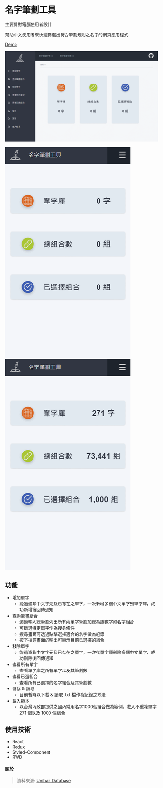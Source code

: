 # 名字筆劃工具

主要針對電腦使用者設計

幫助中文使用者來快速篩選出符合筆劃規則之名字的網頁應用程式

[Demo](https://shinenic.github.io/strokes-operation-react/)

<img src="demo2.gif" alt="demo2" /> 

![alt-text-1](demo1.gif "title-1") ![alt-text-2](demo3.gif "title-2")




## 功能

* 增加單字
  * 能過濾非中文字元及已存在之單字，一次新增多個中文單字到單字庫，成功新增後回傳通知
* 查詢筆畫組合
  * 透過輸入總筆劃列出所有兩單字筆劃加總為該數字的名字組合
  * 可篩選特定單字作為搜尋條件
  * 搜尋畫面可透過點擊選擇適合的名字做為紀錄
  * 按下搜尋畫面的輸出可顯示目前已選擇的組合
* 移除單字
  * 能過濾非中文字元及已存在之單字，一次從單字庫刪除多個中文單字，成功刪除後回傳通知
* 查看所有單字
  * 查看單字庫之所有單字以及其筆劃數
* 查看已選組合
  * 查看所有已選擇的名字組合及其筆劃數
* 儲存 & 讀取
  * 目前暫時以下載 & 讀取 .txt 檔作為紀錄之方法
* 載入範本
  * 以台灣內政部提供之國內常用名字1000個組合做為範例，載入不重複單字 271 個以及 1000 個組合





## 使用技術

* React
* Redux
* Styled-Component
* RWD





#### 關於

> 資料來源: [Unihan Database](http://www.unicode.org/cgi-bin/UnihanRadicalIndex.pl?strokes=6)











